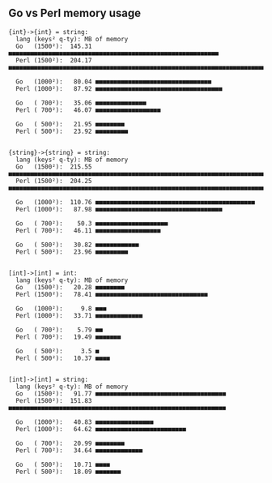 Go vs Perl memory usage
-----------------------

    {int}->{int} = string:
      lang (keys² q-ty): MB of memory
      Go   (1500²):  145.31 ■■■■■■■■■■■■■■■■■■■■■■■■■■■■■■■■■■■■■■■■■■■■■■■■■■■■■■■■■■
      Perl (1500²):  204.17 ■■■■■■■■■■■■■■■■■■■■■■■■■■■■■■■■■■■■■■■■■■■■■■■■■■■■■■■■■■■■■■■■■■■■■■■■■■■■■■■■■

      Go   (1000²):   80.04 ■■■■■■■■■■■■■■■■■■■■■■■■■■■■■■■■
      Perl (1000²):   87.92 ■■■■■■■■■■■■■■■■■■■■■■■■■■■■■■■■■■■

      Go   ( 700²):   35.06 ■■■■■■■■■■■■■■
      Perl ( 700²):   46.07 ■■■■■■■■■■■■■■■■■■

      Go   ( 500²):   21.95 ■■■■■■■■
      Perl ( 500²):   23.92 ■■■■■■■■■


    {string}->{string} = string:
      lang (keys² q-ty): MB of memory
      Go   (1500²):  215.55 ■■■■■■■■■■■■■■■■■■■■■■■■■■■■■■■■■■■■■■■■■■■■■■■■■■■■■■■■■■■■■■■■■■■■■■■■■■■■■■■■■■■■■■
      Perl (1500²):  204.25 ■■■■■■■■■■■■■■■■■■■■■■■■■■■■■■■■■■■■■■■■■■■■■■■■■■■■■■■■■■■■■■■■■■■■■■■■■■■■■■■■■

      Go   (1000²):  110.76 ■■■■■■■■■■■■■■■■■■■■■■■■■■■■■■■■■■■■■■■■■■■■
      Perl (1000²):   87.98 ■■■■■■■■■■■■■■■■■■■■■■■■■■■■■■■■■■■

      Go   ( 700²):    50.3 ■■■■■■■■■■■■■■■■■■■■
      Perl ( 700²):   46.11 ■■■■■■■■■■■■■■■■■■

      Go   ( 500²):   30.82 ■■■■■■■■■■■■
      Perl ( 500²):   23.96 ■■■■■■■■■


    [int]->[int] = int:
      lang (keys² q-ty): MB of memory
      Go   (1500²):   20.28 ■■■■■■■■
      Perl (1500²):   78.41 ■■■■■■■■■■■■■■■■■■■■■■■■■■■■■■■

      Go   (1000²):     9.8 ■■■
      Perl (1000²):   33.71 ■■■■■■■■■■■■■

      Go   ( 700²):    5.79 ■■
      Perl ( 700²):   19.49 ■■■■■■■

      Go   ( 500²):     3.5 ■
      Perl ( 500²):   10.37 ■■■■


    [int]->[int] = string:
      lang (keys² q-ty): MB of memory
      Go   (1500²):   91.77 ■■■■■■■■■■■■■■■■■■■■■■■■■■■■■■■■■■■■
      Perl (1500²):  151.83 ■■■■■■■■■■■■■■■■■■■■■■■■■■■■■■■■■■■■■■■■■■■■■■■■■■■■■■■■■■■■

      Go   (1000²):   40.83 ■■■■■■■■■■■■■■■■
      Perl (1000²):   64.62 ■■■■■■■■■■■■■■■■■■■■■■■■■

      Go   ( 700²):   20.99 ■■■■■■■■
      Perl ( 700²):   34.64 ■■■■■■■■■■■■■

      Go   ( 500²):   10.71 ■■■■
      Perl ( 500²):   18.09 ■■■■■■■
